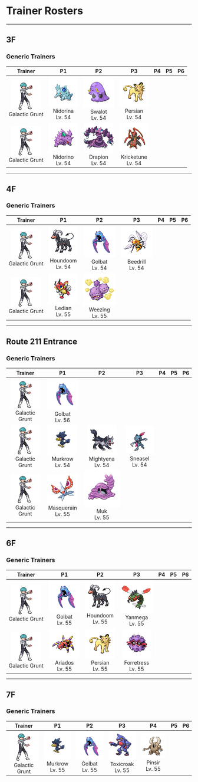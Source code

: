 # Trainer Rosters

---

## 3F


### Generic Trainers

| Trainer | P1 | P2 | P3 | P4 | P5 | P6 |
|:-------:|:--:|:--:|:--:|:--:|:--:|:--:|
| ![Galactic Grunt](../../assets/trainers/galactic_grunt.png)<br>Galactic Grunt | ![Nidorina](../../assets/sprites/nidorina/front.gif)<br>Nidorina<br>Lv. 54 | ![Swalot](../../assets/sprites/swalot/front.gif)<br>Swalot<br>Lv. 54 | ![Persian](../../assets/sprites/persian/front.gif)<br>Persian<br>Lv. 54 |
| ![Galactic Grunt](../../assets/trainers/galactic_grunt.png)<br>Galactic Grunt | ![Nidorino](../../assets/sprites/nidorino/front.gif)<br>Nidorino<br>Lv. 54 | ![Drapion](../../assets/sprites/drapion/front.gif)<br>Drapion<br>Lv. 54 | ![Kricketune](../../assets/sprites/kricketune/front.gif)<br>Kricketune<br>Lv. 54 |


---

## 4F


### Generic Trainers

| Trainer | P1 | P2 | P3 | P4 | P5 | P6 |
|:-------:|:--:|:--:|:--:|:--:|:--:|:--:|
| ![Galactic Grunt](../../assets/trainers/galactic_grunt.png)<br>Galactic Grunt | ![Houndoom](../../assets/sprites/houndoom/front.gif)<br>Houndoom<br>Lv. 54 | ![Golbat](../../assets/sprites/golbat/front.gif)<br>Golbat<br>Lv. 54 | ![Beedrill](../../assets/sprites/beedrill/front.gif)<br>Beedrill<br>Lv. 54 |
| ![Galactic Grunt](../../assets/trainers/galactic_grunt.png)<br>Galactic Grunt | ![Ledian](../../assets/sprites/ledian/front.gif)<br>Ledian<br>Lv. 55 | ![Weezing](../../assets/sprites/weezing/front.gif)<br>Weezing<br>Lv. 55 |


---

## Route 211 Entrance


### Generic Trainers

| Trainer | P1 | P2 | P3 | P4 | P5 | P6 |
|:-------:|:--:|:--:|:--:|:--:|:--:|:--:|
| ![Galactic Grunt](../../assets/trainers/galactic_grunt.png)<br>Galactic Grunt | ![Golbat](../../assets/sprites/golbat/front.gif)<br>Golbat<br>Lv. 56 |
| ![Galactic Grunt](../../assets/trainers/galactic_grunt.png)<br>Galactic Grunt | ![Murkrow](../../assets/sprites/murkrow/front.gif)<br>Murkrow<br>Lv. 54 | ![Mightyena](../../assets/sprites/mightyena/front.gif)<br>Mightyena<br>Lv. 54 | ![Sneasel](../../assets/sprites/sneasel/front.gif)<br>Sneasel<br>Lv. 54 |
| ![Galactic Grunt](../../assets/trainers/galactic_grunt.png)<br>Galactic Grunt | ![Masquerain](../../assets/sprites/masquerain/front.gif)<br>Masquerain<br>Lv. 55 | ![Muk](../../assets/sprites/muk/front.gif)<br>Muk<br>Lv. 55 |


---

## 6F


### Generic Trainers

| Trainer | P1 | P2 | P3 | P4 | P5 | P6 |
|:-------:|:--:|:--:|:--:|:--:|:--:|:--:|
| ![Galactic Grunt](../../assets/trainers/galactic_grunt.png)<br>Galactic Grunt | ![Golbat](../../assets/sprites/golbat/front.gif)<br>Golbat<br>Lv. 55 | ![Houndoom](../../assets/sprites/houndoom/front.gif)<br>Houndoom<br>Lv. 55 | ![Yanmega](../../assets/sprites/yanmega/front.gif)<br>Yanmega<br>Lv. 55 |
| ![Galactic Grunt](../../assets/trainers/galactic_grunt.png)<br>Galactic Grunt | ![Ariados](../../assets/sprites/ariados/front.gif)<br>Ariados<br>Lv. 55 | ![Persian](../../assets/sprites/persian/front.gif)<br>Persian<br>Lv. 55 | ![Forretress](../../assets/sprites/forretress/front.gif)<br>Forretress<br>Lv. 55 |


---

## 7F


### Generic Trainers

| Trainer | P1 | P2 | P3 | P4 | P5 | P6 |
|:-------:|:--:|:--:|:--:|:--:|:--:|:--:|
| ![Galactic Grunt](../../assets/trainers/galactic_grunt.png)<br>Galactic Grunt | ![Murkrow](../../assets/sprites/murkrow/front.gif)<br>Murkrow<br>Lv. 55 | ![Golbat](../../assets/sprites/golbat/front.gif)<br>Golbat<br>Lv. 55 | ![Toxicroak](../../assets/sprites/toxicroak/front.gif)<br>Toxicroak<br>Lv. 55 | ![Pinsir](../../assets/sprites/pinsir/front.gif)<br>Pinsir<br>Lv. 55 |

